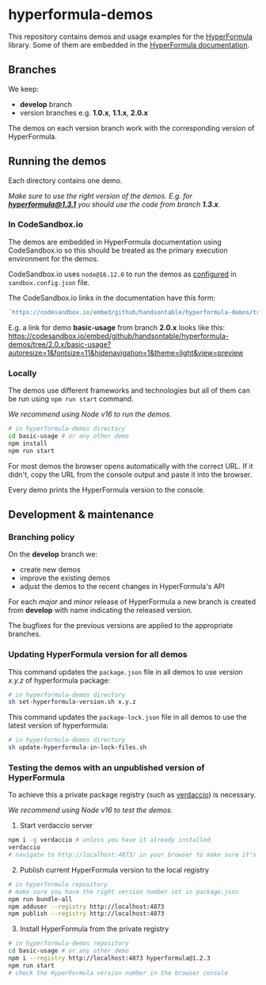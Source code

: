 # hyperformula-demos

This repository contains demos and usage examples for the [HyperFormula](https://github.com/handsontable/hyperformula) library. Some of them are embedded in the [HyperFormula documentation](https://handsontable.github.io/hyperformula/).

## Branches

We keep:
- **develop** branch
- version branches e.g. **1.0.x**, **1.1.x**, **2.0.x**

The demos on each version branch work with the corresponding version of HyperFormula.

## Running the demos

Each directory contains one demo. 

*Make sure to use the right version of the demos. E.g. for **hyperformula@1.3.1** you should use the code from branch **1.3.x**.*

### In CodeSandbox.io

The demos are embedded in HyperFormula documentation using CodeSandbox.io so this should be treated as the primary execution environment for the demos.

CodeSandbox.io uses `node@16.12.0` to run the demos as [configured](https://codesandbox.io/docs/configuration#sandbox-configuration) in `sandbox.config.json` file.

The CodeSandbox.io links in the documentation have this form:
```js
`https://codesandbox.io/embed/github/handsontable/hyperformula-demos/tree/${branchName}/${directory}?autoresize=1&fontsize=11&hidenavigation=1&theme=light&view=preview`
```

E.g. a link for demo **basic-usage** from branch **2.0.x** looks like this:
https://codesandbox.io/embed/github/handsontable/hyperformula-demos/tree/2.0.x/basic-usage?autoresize=1&fontsize=11&hidenavigation=1&theme=light&view=preview


### Locally

The demos use different frameworks and technologies but all of them can be run using `npm run start` command.

*We recommend using Node v16 to run the demos.*

```bash
# in hyperformula-demos directory
cd basic-usage # or any other demo
npm install
npm run start
```

For most demos the browser opens automatically with the correct URL. If it didn't, copy the URL from the console output and paste it into the browser.

Every demo prints the HyperFormula version to the console.

## Development & maintenance

### Branching policy

On the **develop** branch we:
- create new demos
- improve the existing demos
- adjust the demos to the recent changes in HyperFormula's API

For each *major* and *minor* release of HyperFormula a new branch is created from **develop** with name indicating the released version.

The bugfixes for the previous versions are applied to the appropriate branches.

### Updating HyperFormula version for all demos

This command updates the `package.json` file in all demos to use version *x.y.z* of hyperformula package:

```bash
# in hyperformula-demos directory
sh set-hyperformula-version.sh x.y.z
```

This command updates the `package-lock.json` file in all demos to use the latest version of hyperformula:

```bash
# in hyperformula-demos directory
sh update-hyperformula-in-lock-files.sh
```

### Testing the demos with an unpublished version of HyperFormula

To achieve this a private package registry (such as [verdaccio](https://verdaccio.org/)) is necessary.

*We recommend using Node v16 to test the demos.*

1. Start verdaccio server
```bash
npm i -g verdaccio # unless you have it already installed
verdaccio
# navigate to http://localhost:4873/ in your browser to make sure it's running
```

2. Publish current HyperFormula version to the local registry
```bash
# in hyperformula repository
# make sure you have the right version number set in package.json
npm run bundle-all
npm adduser --registry http://localhost:4873
npm publish --registry http://localhost:4873
```

3. Install HyperFormula from the private registry
```bash
# in hyperformula-demos repository
cd basic-usage # or any other demo
npm i --registry http://localhost:4873 hyperformula@1.2.3
npm run start
# check the HyperFormula version number in the browser console
```
